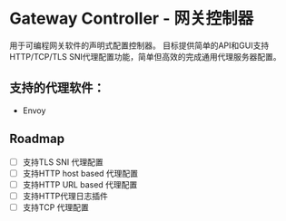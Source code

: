 # Gateway Controller - 网关控制器

用于可编程网关软件的声明式配置控制器。
目标提供简单的API和GUI支持HTTP/TCP/TLS SNI代理配置功能，简单但高效的完成通用代理服务器配置。

## 支持的代理软件：
- Envoy

## Roadmap
- [ ] 支持TLS SNI 代理配置
- [ ] 支持HTTP host based 代理配置
- [ ] 支持HTTP URL based 代理配置
- [ ] 支持HTTP代理日志插件
- [ ] 支持TCP 代理配置
